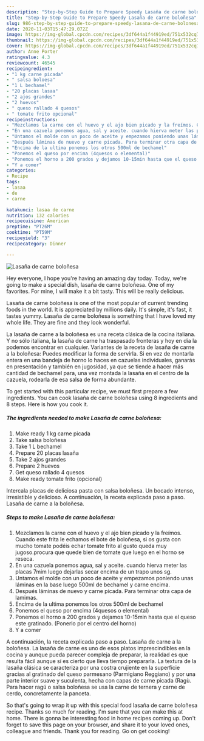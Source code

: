 ```yaml
---
description: "Step-by-Step Guide to Prepare Speedy Lasaña de carne boloñesa"
title: "Step-by-Step Guide to Prepare Speedy Lasaña de carne boloñesa"
slug: 986-step-by-step-guide-to-prepare-speedy-lasana-de-carne-bolonesa
date: 2020-11-03T15:47:29.072Z
image: https://img-global.cpcdn.com/recipes/3df644a1f44919ed/751x532cq70/lasana-de-carne-bolonesa-foto-principal.jpg
thumbnail: https://img-global.cpcdn.com/recipes/3df644a1f44919ed/751x532cq70/lasana-de-carne-bolonesa-foto-principal.jpg
cover: https://img-global.cpcdn.com/recipes/3df644a1f44919ed/751x532cq70/lasana-de-carne-bolonesa-foto-principal.jpg
author: Anne Porter
ratingvalue: 4.3
reviewcount: 46545
recipeingredient:
- "1 kg carne picada"
- " salsa boloesa"
- "1 L bechamel"
- "20 placas lasaa"
- "2 ajos grandes"
- "2 huevos"
- " queso rallado 4 quesos"
- " tomate frito opcional"
recipeinstructions:
- "Mezclamos la carne con el huevo y el ajo bien picado y la freímos. Cuando este frita le echamos el bote de boloñesa, si os gusta con mucho tomate podéis echar tomate frito al gusto queda muy jugoso.procura que quede bien de tomate que luego en el horno se reseca."
- "En una cazuela ponemos agua, sal y aceite. cuando hierva meter las placas 7mim luego dejarlas secar encima de un trapo unos sg."
- "Untamos el molde con un poco de aceite y empezamos poniendo unas láminas en la base luego 500ml de bechamel y carne encima."
- "Después láminas de nuevo y carne picada. Para terminar otra capa de lamimas."
- "Encima de la ultima ponemos los otros 500ml de bechamel"
- "Ponemos el queso por encima (4quesos o elemental)"
- "Ponemos el horno a 200 grados y dejamos 10-15min hasta que el queso este gratinado. (Ponerlo por el centro del horno)"
- "Y a comer"
categories:
- Recipe
tags:
- lasaa
- de
- carne

katakunci: lasaa de carne 
nutrition: 132 calories
recipecuisine: American
preptime: "PT26M"
cooktime: "PT59M"
recipeyield: "3"
recipecategory: Dinner

---
```



![Lasaña de carne boloñesa](https://img-global.cpcdn.com/recipes/3df644a1f44919ed/751x532cq70/lasana-de-carne-bolonesa-foto-principal.jpg)

Hey everyone, I hope you're having an amazing day today. Today, we're going to make a special dish, lasaña de carne boloñesa. One of my favorites. For mine, I will make it a bit tasty. This will be really delicious.

Lasaña de carne boloñesa is one of the most popular of current trending foods in the world. It is appreciated by millions daily. It's simple, it's fast, it tastes yummy. Lasaña de carne boloñesa is something that I have loved my whole life. They are fine and they look wonderful.

La lasaña de carne a la boloñesa es una receta clásica de la cocina italiana. Y no sólo italiana, la lasaña de carne ha traspasado fronteras y hoy en día la podemos encontrar en cualquier. Variantes de la receta de lasaña de carne a la boloñesa: Puedes modificar la forma de servirla. Si en vez de montarla entera en una bandeja de horno lo haces en cazuelas individuales, ganarás en presentación y también en jugosidad, ya que se tiende a hacer más cantidad de bechamel para, una vez montada la lasaña en el centro de la cazuela, rodearla de esa salsa de forma abundante.


To get started with this particular recipe, we must first prepare a few ingredients. You can cook lasaña de carne boloñesa using 8 ingredients and 8 steps. Here is how you cook it.

<!--inarticleads1-->

##### The ingredients needed to make Lasaña de carne boloñesa:

1. Make ready 1 kg carne picada
1. Take  salsa boloñesa
1. Take 1 L bechamel
1. Prepare 20 placas lasaña
1. Take 2 ajos grandes
1. Prepare 2 huevos
1. Get  queso rallado 4 quesos
1. Make ready  tomate frito (opcional)


Intercala placas de deliciosa pasta con salsa boloñesa. Un bocado intenso, irresistible y delicioso. A continuación, la receta explicada paso a paso. Lasaña de carne a la boloñesa. 

<!--inarticleads2-->

##### Steps to make Lasaña de carne boloñesa:

1. Mezclamos la carne con el huevo y el ajo bien picado y la freímos. Cuando este frita le echamos el bote de boloñesa, si os gusta con mucho tomate podéis echar tomate frito al gusto queda muy jugoso.procura que quede bien de tomate que luego en el horno se reseca.
1. En una cazuela ponemos agua, sal y aceite. cuando hierva meter las placas 7mim luego dejarlas secar encima de un trapo unos sg.
1. Untamos el molde con un poco de aceite y empezamos poniendo unas láminas en la base luego 500ml de bechamel y carne encima.
1. Después láminas de nuevo y carne picada. Para terminar otra capa de lamimas.
1. Encima de la ultima ponemos los otros 500ml de bechamel
1. Ponemos el queso por encima (4quesos o elemental)
1. Ponemos el horno a 200 grados y dejamos 10-15min hasta que el queso este gratinado. (Ponerlo por el centro del horno)
1. Y a comer


A continuación, la receta explicada paso a paso. Lasaña de carne a la boloñesa. La lasaña de carne es uno de esos platos imprescindibles en la cocina y aunque pueda parecer compleja de preparar, la realidad es que resulta fácil aunque sí es cierto que lleva tiempo prepararla. La textura de la lasaña clásica se caracteriza por una costra crujiente en la superficie gracias al gratinado del queso parmesano (Parmigiano Reggiano) y por una parte interior suave y suculenta, hecha con capas de carne picada (Ragù. Para hacer ragú o salsa boloñesa se usa la carne de ternera y carne de cerdo, concretamente la panceta. 

So that's going to wrap it up with this special food lasaña de carne boloñesa recipe. Thanks so much for reading. I'm sure that you can make this at home. There is gonna be interesting food in home recipes coming up. Don't forget to save this page on your browser, and share it to your loved ones, colleague and friends. Thank you for reading. Go on get cooking!
